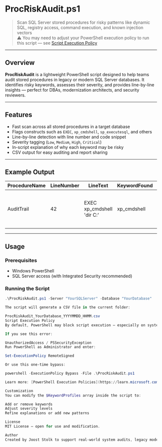 # ProcRiskAudit.ps1

> Scan SQL Server stored procedures for risky patterns like dynamic SQL, registry access, command execution, and known injection vectors  
> ⚠️ You may need to adjust your PowerShell execution policy to run this script — see [Script Execution Policy](#script-execution-policy)

---

## Overview

**ProcRiskAudit** is a lightweight PowerShell script designed to help teams audit stored procedures in legacy or modern SQL Server databases. It identifies risky keywords, assesses their severity, and provides line-by-line insights — perfect for DBAs, modernization architects, and security reviewers.

---

## Features

- Fast scan across all stored procedures in a target database
- Flags constructs such as `EXEC`, `xp_cmdshell`, `sp_executesql`, and others
- Line-by-line detection with line number and code snippet
- Severity tagging (`Low`, `Medium`, `High`, `Critical`)
- In-script explanation of why each keyword may be risky
- CSV output for easy auditing and report sharing

---

## Example Output

| ProcedureName | LineNumber | LineText                          | KeywordFound | Severity | RiskReason |
|---------------|------------|-----------------------------------|--------------|----------|------------|
| AuditTrail    | 42         | EXEC xp_cmdshell 'dir C:\'        | xp_cmdshell  | Critical | Executes OS-level commands; high privilege abuse risk |

---

## Usage

### Prerequisites

- Windows PowerShell  
- SQL Server access (with Integrated Security recommended)

### Running the Script

```powershell
.\ProcRiskAudit.ps1 -Server "YourSQLServer" -Database "YourDatabase"

The script will generate a CSV file in the current folder:

ProcRiskAudit_YourDatabase_YYYYMMDD_HHMM.csv
Script Execution Policy
By default, PowerShell may block script execution — especially on systems with strict security settings.

If you see this error:

UnauthorizedAccess / PSSecurityException
Run PowerShell as Administrator and enter:

Set-ExecutionPolicy RemoteSigned

Or use this one-time bypass:

powershell -ExecutionPolicy Bypass -File .\ProcRiskAudit.ps1

Learn more: [PowerShell Execution Policies](https://learn.microsoft.com/en-us/powershell/module/microsoft.powershell.core/about/about_execution_policies?view=powershell-7.5)

Customization
You can modify the $KeywordProfiles array inside the script to:

Add or remove keywords
Adjust severity levels
Refine explanations or add new patterns

License
MIT License — open for use and modification.

Author
Created by Joost Stolk to support real-world system audits, legacy modernization, and secure database practices. Feedback and contributions welcome.
